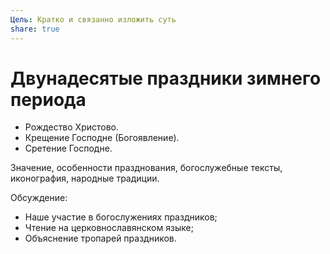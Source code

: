 ```yaml
---
Цель: Кратко и связанно изложить суть
share: true
---
```

# Двунадесятые праздники зимнего периода 

- Рождество Христово. 
- Крещение Господне (Богоявление). 
- Сретение Господне. 

Значение, особенности празднования, богослужебные тексты, иконография, народные традиции. 

Обсуждение: 
- Наше участие в богослужениях праздников;
- Чтение на церковнославянском языке;
- Объяснение тропарей праздников.